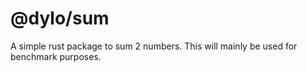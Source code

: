 # @dylo/sum

A simple rust package to sum 2 numbers.
This will mainly be used for benchmark purposes.

